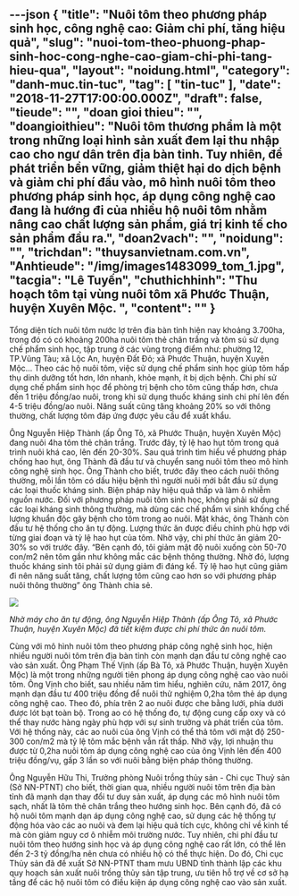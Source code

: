 ---json
{
    "title": "Nuôi tôm theo phương pháp sinh học, công nghệ cao: Giảm chi phí, tăng hiệu quả",
    "slug": "nuoi-tom-theo-phuong-phap-sinh-hoc-cong-nghe-cao-giam-chi-phi-tang-hieu-qua",
    "layout": "noidung.html",
    "category": "danh-muc.tin-tuc",
    "tag": [
        "tin-tuc"
    ],
    "date": "2018-11-27T17:00:00.000Z",
    "draft": false,
    "tieude": "",
    "doan gioi thieu": "",
    "doangioithieu": "Nuôi tôm thương phẩm là một trong những loại hình sản xuất đem lại thu nhập cao cho ngư dân trên địa bàn tỉnh. Tuy nhiên, để phát triển bền vững, giảm thiệt hại do dịch bệnh và giảm chi phí đầu vào, mô hình nuôi tôm theo phương pháp sinh học, áp dụng công nghệ cao đang là hướng đi của nhiều hộ nuôi tôm nhằm nâng cao chất lượng sản phẩm, giá trị kinh tế cho sản phẩm đầu ra.",
    "doan2vach": "",
    "noidung": "",
    "trichdan": "thuysanvietnam.com.vn",
    "Anhtieude": "/img/images1483099_tom_1.jpg",
    "tacgia": "Lê Tuyến",
    "chuthichhinh": "Thu hoạch tôm tại vùng nuôi tôm xã Phước Thuận, huyện Xuyên Mộc. ",
    "__content__": ""
}
---
<p>Tổng diện t&iacute;ch nu&ocirc;i t&ocirc;m nước lợ tr&ecirc;n địa b&agrave;n tỉnh hiện nay khoảng 3.700ha, trong đ&oacute; c&oacute; c&oacute; khoảng 200ha nu&ocirc;i t&ocirc;m thẻ ch&acirc;n trắng v&agrave; t&ocirc;m s&uacute; sử dụng chế phẩm sinh học, tập trung ở c&aacute;c v&ugrave;ng trọng điểm như: phường 12, TP.Vũng T&agrave;u; x&atilde; Lộc An, huyện Đất Đỏ; x&atilde; Phước Thuận, huyện Xuy&ecirc;n Mộc&hellip; Theo c&aacute;c hộ nu&ocirc;i t&ocirc;m, việc sử dụng chế phẩm sinh học gi&uacute;p t&ocirc;m hấp thụ dinh dưỡng tốt hơn, lớn nhanh, khỏe mạnh, &iacute;t bị dịch bệnh. Chi ph&iacute; sử dụng chế phẩm sinh học để ph&ograve;ng trị bệnh cho t&ocirc;m cũng thấp hơn, chưa đến 1 triệu đồng/ao nu&ocirc;i, trong khi sử dụng thuốc kh&aacute;ng sinh chi ph&iacute; l&ecirc;n đến 4-5 triệu đồng/ao nu&ocirc;i. Năng suất cũng tăng khoảng 20% so với th&ocirc;ng thường, chất lượng t&ocirc;m đ&aacute;p ứng được y&ecirc;u cầu để xuất khẩu.</p>

<p>&Ocirc;ng Nguyễn Hiệp Th&agrave;nh (ấp &Ocirc;ng T&ocirc;, x&atilde; Phước Thuận, huyện Xuy&ecirc;n Mộc) đang nu&ocirc;i 4ha t&ocirc;m thẻ ch&acirc;n trắng. Trước đ&acirc;y, tỷ lệ hao hụt t&ocirc;m trong qu&aacute; tr&igrave;nh nu&ocirc;i kh&aacute; cao, l&ecirc;n đến 20-30%. Sau qu&aacute; tr&igrave;nh t&igrave;m hiểu về phương ph&aacute;p chống hao hụt, &ocirc;ng Th&agrave;nh đ&atilde; đầu tư v&agrave; chuyển sang nu&ocirc;i t&ocirc;m theo m&ocirc; h&igrave;nh c&ocirc;ng nghệ sinh học. &Ocirc;ng Th&agrave;nh cho biết, trước đ&acirc;y theo c&aacute;ch nu&ocirc;i th&ocirc;ng thường, mỗi lần t&ocirc;m c&oacute; dấu hiệu bệnh th&igrave; người nu&ocirc;i mới bắt đầu sử dụng c&aacute;c loại thuốc kh&aacute;ng sinh. Biện ph&aacute;p n&agrave;y hiệu quả thấp v&agrave; l&agrave;m &ocirc; nhiễm nguồn nước. Đối với phương ph&aacute;p nu&ocirc;i t&ocirc;m sinh học, kh&ocirc;ng phải sử dụng c&aacute;c loại kh&aacute;ng sinh th&ocirc;ng thường, m&agrave; d&ugrave;ng c&aacute;c chế phẩm vi sinh khống chế lượng khuẩn độc g&acirc;y bệnh cho t&ocirc;m trong ao nu&ocirc;i. Mặt kh&aacute;c, &ocirc;ng Th&agrave;nh c&ograve;n đầu tư hệ thống cho ăn tự động. Lượng thức ăn được điều chỉnh ph&ugrave; hợp với từng giai đoạn v&agrave; tỷ lệ hao hụt của t&ocirc;m. Nhờ vậy, chi ph&iacute; thức ăn giảm 20-30% so với trước đ&acirc;y. &ldquo;B&ecirc;n cạnh đ&oacute;, t&ocirc;i giảm mật độ nu&ocirc;i xuống c&ograve;n 50-70 con/m2 n&ecirc;n t&ocirc;m gần như kh&ocirc;ng mắc c&aacute;c bệnh th&ocirc;ng thường. Nhờ đ&oacute;, lượng thuốc kh&aacute;ng sinh t&ocirc;i phải sử dụng giảm đi đ&aacute;ng kể. Tỷ lệ hao hụt cũng giảm đi n&ecirc;n năng suất tăng, chất lượng t&ocirc;m cũng cao hơn so với phương ph&aacute;p nu&ocirc;i th&ocirc;ng thường&rdquo; &ocirc;ng Th&agrave;nh chia sẻ.</p>

<p><img src="http://www.baobariavungtau.com.vn/dataimages/201811/original/images1483100_tom_2.jpg" /></p>

<p><em>Nhờ m&aacute;y cho ăn tự động, &ocirc;ng Nguyễn Hiệp Th&agrave;nh (ấp &Ocirc;ng T&ocirc;, x&atilde; Phước Thuận, huyện Xuy&ecirc;n Mộc) đ&atilde; tiết kiệm được chi ph&iacute; thức ăn nu&ocirc;i t&ocirc;m.&nbsp;</em></p>

<p>C&ugrave;ng với m&ocirc; h&igrave;nh nu&ocirc;i t&ocirc;m theo phương ph&aacute;p c&ocirc;ng nghệ sinh học, hiện nhiều người nu&ocirc;i t&ocirc;m tr&ecirc;n địa b&agrave;n tỉnh c&ograve;n mạnh dạn đầu tư c&ocirc;ng nghệ cao v&agrave;o sản xuất. &Ocirc;ng Phạm Thế Vịnh (ấp B&agrave; T&ocirc;, x&atilde; Phước Thuận, huyện Xuy&ecirc;n Mộc) l&agrave; một trong những người ti&ecirc;n phong &aacute;p dụng c&ocirc;ng nghệ cao v&agrave;o nu&ocirc;i t&ocirc;m. &Ocirc;ng Vịnh cho biết, sau nhiều năm t&igrave;m hiểu, nghi&ecirc;n cứu, năm 2017, &ocirc;ng mạnh dạn đầu tư 400 triệu đồng để nu&ocirc;i thử nghiệm 0,2ha t&ocirc;m thẻ &aacute;p dụng c&ocirc;ng nghệ cao. Theo đ&oacute;, ph&iacute;a tr&ecirc;n 2 ao nu&ocirc;i được che bằng lưới, ph&iacute;a dưới được l&oacute;t bạt to&agrave;n bộ. Trong ao c&oacute; hệ thống đo, tự động cung cấp oxy v&agrave; c&oacute; thể thay nước h&agrave;ng ng&agrave;y ph&ugrave; hợp với sự sinh trưởng v&agrave; ph&aacute;t triển của t&ocirc;m. Với hệ thống n&agrave;y, c&aacute;c ao nu&ocirc;i của &ocirc;ng Vịnh c&oacute; thể thả t&ocirc;m với mật độ 250-300 con/m2 m&agrave; tỷ lệ t&ocirc;m mắc bệnh vẫn rất thấp. Nhờ vậy, lợi nhuận thu được từ 0,2ha nu&ocirc;i t&ocirc;m &aacute;p dụng c&ocirc;ng nghệ cao của &ocirc;ng Vịnh l&ecirc;n đến 400 triệu đồng/vụ, gấp 3 lần so với nu&ocirc;i bằng biện ph&aacute;p th&ocirc;ng thường.&nbsp;&nbsp;</p>

<p>&Ocirc;ng Nguyễn Hữu Thi, Trưởng ph&ograve;ng Nu&ocirc;i trồng thủy sản - Chi cục Thuỷ sản (Sở NN-PTNT) cho biết, thời gian qua, nhiều người nu&ocirc;i t&ocirc;m tr&ecirc;n địa b&agrave;n tỉnh đ&atilde; mạnh dạn thay đổi tư duy sản xuất, &aacute;p dụng c&aacute;c m&ocirc; h&igrave;nh nu&ocirc;i t&ocirc;m sạch, nhất l&agrave; t&ocirc;m thẻ ch&acirc;n trắng theo hướng sinh học. B&ecirc;n cạnh đ&oacute;, đ&atilde; c&oacute; hộ nu&ocirc;i t&ocirc;m mạnh dạn &aacute;p dụng c&ocirc;ng nghệ cao, sử dụng c&aacute;c hệ thống tự động h&oacute;a v&agrave;o c&aacute;c ao nu&ocirc;i v&agrave; đem lại hiệu quả t&iacute;ch cực, kh&ocirc;ng chỉ về kinh tế m&agrave; c&ograve;n giảm nguy cơ &ocirc; nhiễm m&ocirc;i trường nước. Tuy nhi&ecirc;n, chi ph&iacute; đầu tư nu&ocirc;i t&ocirc;m theo hướng sinh học v&agrave; &aacute;p dụng c&ocirc;ng nghệ cao rất lớn, c&oacute; thể l&ecirc;n đến 2-3 tỷ đồng/ha n&ecirc;n chưa c&oacute; nhiều hộ c&oacute; thể thực hiện. Do đ&oacute;, Chi cục Thủy sản đ&atilde; đề xuất Sở NN-PTNT tham mưu UBND tỉnh th&agrave;nh lập c&aacute;c khu quy hoạch sản xu&acirc;́t nu&ocirc;i trồng thủy sản t&acirc;̣p trung, ưu ti&ecirc;n hỗ trợ về cơ sở hạ tầng để c&aacute;c hộ nu&ocirc;i t&ocirc;m c&oacute; điều kiện &aacute;p dụng c&ocirc;ng nghệ cao v&agrave;o sản xuất.</p>
